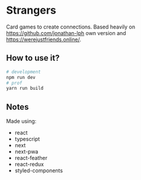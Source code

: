 # Strangers

Card games to create connections.
Based heavily on https://github.com/jonathan-lph own version and https://werejustfriends.online/.

## How to use it?


```bash
# development
npm run dev
# prof
yarn run build
```

## Notes

Made using:

- react
- typescript
- next
- next-pwa
- react-feather
- react-redux
- styled-components
